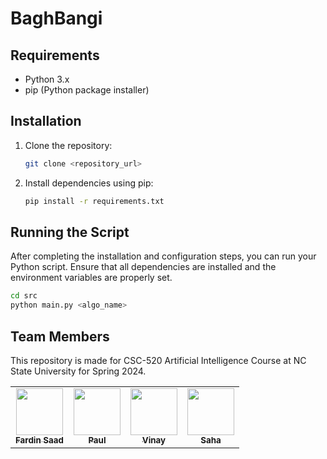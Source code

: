 # BaghBangi
## Requirements

- Python 3.x
- pip (Python package installer)

## Installation

1. Clone the repository:

    ```bash
    git clone <repository_url>
    ```

2. Install dependencies using pip:

    ```bash
    pip install -r requirements.txt
    ```

## Running the Script

After completing the installation and configuration steps, you can run your Python script. Ensure that all dependencies are installed and the environment variables are properly set.

```bash
cd src
python main.py <algo_name> 
```
## Team Members

This repository is made for CSC-520 Artificial Intelligence Course at NC State University for Spring 2024.

<table>
  <tr>
    <td align="center"><a href="https://github.ncsu.edu/fsaad"><img src="https://avatars.githubusercontent.com/u/26558907?v=4" width="75px;" alt=""/><br /><sub><b>Fardin Saad</b></sub></a></td>
          <td align="center"><a href="https://github.com/Uchswas"><img src="https://avatars.githubusercontent.com/u/19565049?v=4" width="75px;" alt=""/><br /><sub><b>Paul</b></sub></a><br /></td>
    <td align="center"><a href="https://github.com/jwgerlach00"><img src="https://avatars.githubusercontent.com/u/26558907?v=4" width="75px;" alt=""/><br /><sub><b>Vinay
</b></sub></a><br /></td>
    <td align="center"><a href="https://github.com/Sana-Ma"><img src="https://avatars.githubusercontent.com/u/70275715?v=4" width="75px;" alt=""/><br /><sub><b>Saha</b></sub></a><br /></td>

  </tr>
</table>
